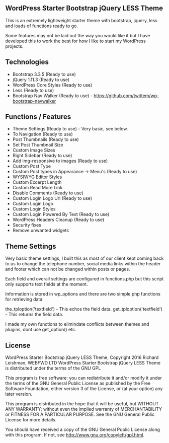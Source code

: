 WordPress Starter Bootstrap jQuery LESS Theme
---------------
This is an extremely lightweight starter theme with bootstrap, jquery, less and loads of functions ready to go.

Some features may not be laid out the way you would like it but I have developed this to work the best for how I like to start my WordPress projects.

Technologies
---------------
- Bootstrap 3.3.5 (Ready to use)
- jQuery 1.11.3 (Ready to use)
- WordPress Core Styles (Ready to use)
- Less (Ready to use)
- Bootstrap Nav Walker (Ready to use) - https://github.com/twittem/wp-bootstrap-navwalker

Functions / Features
---------------
- Theme Settings (Ready to use) - Very basic, see below.
- To Navigation (Ready to use)
- Post Thumbnails (Ready to use)
- Set Post Thumbnail Size
- Custom Image Sizes
- Right Sidebar (Ready to use)
- Add img-responsive to images (Ready to use)
- Custom Post Type
- Custom Post types in Appearance -> Menu's  (Ready to use)
- WYSIWYG Editor Styles
- Custom Excerpt Length
- Custom Read More Link
- Disable Comments (Ready to use)
- Custom Login Logo Url (Ready to use)
- Custom Login Logo
- Custom Login Styles
- Custom Login Powered By Text (Ready to use)
- WordPress Headers Cleanup (Ready to use)
- Security fixes
- Remove unwanted widgets


Theme Settings
---------------
Very basic theme settings, I built this as most of our client kept coming back to us to change the telephone number, social media links within the header and footer which can not be changed within posts or pages.

Each field and overall settings are configured in functions.php but this script only supports text fields at the moment.

Information is stored in wp_options and there are two simple php functions for retrieving data:

the_tploption('textfield') - This echos the field data.
get_tploption('textfield') - This returns the field data.

I made my own functions to elimindate conflicts between themes and plugins, dont use get_option() etc.

License
---------------
WordPress Starter Bootstrap jQuery LESS Theme, Copyright 2016 Richard Leishman, WEBFWD LTD
WordPress Starter Bootstrap jQuery LESS Theme is distributed under the terms of the GNU GPL

This program is free software: you can redistribute it and/or modify
it under the terms of the GNU General Public License as published by
the Free Software Foundation, either version 3 of the License, or
(at your option) any later version.

This program is distributed in the hope that it will be useful,
but WITHOUT ANY WARRANTY; without even the implied warranty of
MERCHANTABILITY or FITNESS FOR A PARTICULAR PURPOSE.  See the
GNU General Public License for more details.

You should have received a copy of the GNU General Public License
along with this program.  If not, see http://www.gnu.org/copyleft/gpl.html.